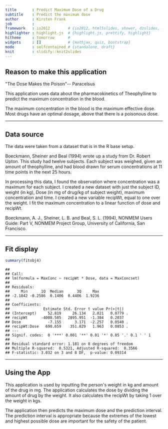 ```yaml
---
title       : Predict Maximum Dose of a Drug
subtitle    : Predict the maximum dose
author      : Kirsten Frank
job         : 
framework   : io2012        # {io2012, html5slides, shower, dzslides, ...}
highlighter : highlight.js  # {highlight.js, prettify, highlight}
hitheme     : tomorrow      # 
widgets     : []            # {mathjax, quiz, bootstrap}
mode        : selfcontained # {standalone, draft}
knit        : slidify::knit2slides
---
```


## Reason to make this application

"The Dose Makes the Poison"-- Paracelsus 

This application uses data about the pharmacokinetics of Theophylline to predict the maximum concentration in the blood.

The maximum concentration in the blood is the maximum effective dose. Most drugs have an optimal dosage, above that there is a poisonous dose. 



---

## Data source

The data were taken from a dataset that is in the R base setup.

Boeckmann, Sheiner and Beal (1994) wrote up a study from Dr. Robert Upton. This study had twelve subjects. Each subject was weighed, given an amount of theophylline, and had blood drawn for serum concentrations at 11 time points in the next 25 hours. 

In processing this data, I found the observation where concentration was a maximum for each subject. I created a new dataset with just the subject ID, weight (in kg), Dose (in mg of drug/kg of subject weight), maximum concentration and time. I created a new variable recipWt, equal to one over the weight. I fit the maximum concentration to a linear function of dose and recipWt. 


Boeckmann, A. J., Sheiner, L. B. and Beal, S. L. (1994), NONMEM Users Guide: Part V, NONMEM Project Group, University of California, San Francisco.

---

## Fit display


```r
summary(fitobj4)
```

```
## 
## Call:
## lm(formula = MaxConc ~ recipWt * Dose, data = MaxConcset)
## 
## Residuals:
##     Min      1Q  Median      3Q     Max 
## -2.1842 -0.2586  0.1406  0.4406  1.9236 
## 
## Coefficients:
##               Estimate Std. Error t value Pr(>|t|)  
## (Intercept)     52.819     26.134   2.021   0.0779 .
## recipWt      -4008.585   2895.951  -1.384   0.2037  
## Dose            -7.155      3.171  -2.257   0.0540 .
## recipWt:Dose   690.659    351.829   1.963   0.0853 .
## ---
## Signif. codes:  0 '***' 0.001 '**' 0.01 '*' 0.05 '.' 0.1 ' ' 1
## 
## Residual standard error: 1.181 on 8 degrees of freedom
## Multiple R-squared:  0.5321,	Adjusted R-squared:  0.3566 
## F-statistic: 3.032 on 3 and 8 DF,  p-value: 0.09314
```



---

## Using the App

This application is used by inputting the person's weight in kg and amount of the drug in mg. The application calculates the dose by dividing the amount of drug by the weight. It also calculates the recipWt by taking 1 over the weight in kgs. 

The application then predicts the maximum dose and the prediction interval. The prediction interval is appropriate because the extremes of the lowest and highest possible dose are important for the safety of the patient.




